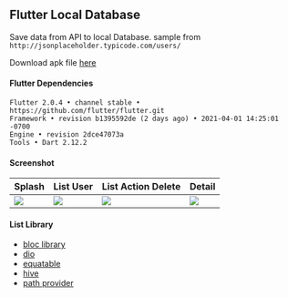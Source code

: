 ## Flutter Local Database

Save data from API to local Database. sample from ```http://jsonplaceholder.typicode.com/users/```

Download apk file [here](https://www.dropbox.com/s/bneo1d0942xmuwy)

#### Flutter Dependencies
```
Flutter 2.0.4 • channel stable • https://github.com/flutter/flutter.git
Framework • revision b1395592de (2 days ago) • 2021-04-01 14:25:01 -0700
Engine • revision 2dce47073a
Tools • Dart 2.12.2
```

#### Screenshot ####
| Splash | List User | List Action Delete | Detail |
| ---- | ---- | ---- | ---- |
| ![](https://i.imgur.com/JikuOGr.jpg) | ![](https://i.imgur.com/68jVMUQ.jpg) | ![](https://i.imgur.com/KekPZAJ.jpg) | ![](https://i.imgur.com/CSSmhkU.jpg) |

#### List Library
- [bloc library](https://github.com/felangel/bloc)
- [dio](https://pub.dev/packages/dio)
- [equatable](https://pub.dev/packages/equatable)
- [hive](https://pub.dev/packages/hive)
- [path provider](https://pub.dev/packages/path_provider)